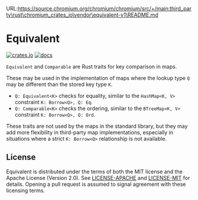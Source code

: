 URL:https://source.chromium.org/chromium/chromium/src/+/main:third_party\rust\chromium_crates_io\vendor\equivalent-v1\README.md
# Equivalent

[![crates.io](https://img.shields.io/crates/v/equivalent.svg)](https://crates.io/crates/equivalent)
[![docs](https://docs.rs/equivalent/badge.svg)](https://docs.rs/equivalent)

`Equivalent` and `Comparable` are Rust traits for key comparison in maps.

These may be used in the implementation of maps where the lookup type `Q`
may be different than the stored key type `K`.

* `Q: Equivalent<K>` checks for equality, similar to the `HashMap<K, V>`
  constraint `K: Borrow<Q>, Q: Eq`.
* `Q: Comparable<K>` checks the ordering, similar to the `BTreeMap<K, V>`
  constraint `K: Borrow<Q>, Q: Ord`.

These traits are not used by the maps in the standard library, but they may
add more flexibility in third-party map implementations, especially in
situations where a strict `K: Borrow<Q>` relationship is not available.

## License

Equivalent is distributed under the terms of both the MIT license and the
Apache License (Version 2.0). See [LICENSE-APACHE](LICENSE-APACHE) and
[LICENSE-MIT](LICENSE-MIT) for details. Opening a pull request is
assumed to signal agreement with these licensing terms.
